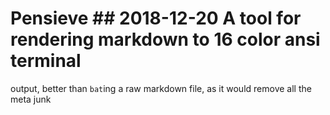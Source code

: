 # Pensieve ## 2018-12-20 A tool for rendering markdown to 16 color ansi terminal

output, better than `bat`ing a raw markdown file, as it would remove all the
meta junk
